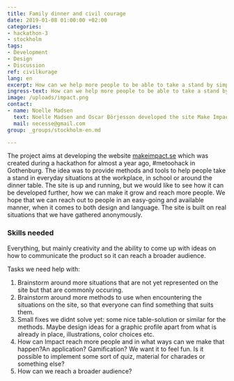 ```yaml
---
title: Family dinner and civil courage
date: 2019-01-08 01:00:00 +02:00
categories:
- hackathon-3
- stockholm
tags:
- Development
- Design
- Discussion
ref: civilkurage
lang: en
excerpt: How can we help more people to be able to take a stand by simple means?
ingress-text: How can we help more people to be able to take a stand by simple means?
image: /uploads/impact.png
contact:
- name: Noelle Madsen
  text: Noelle Madsen and Oscar Börjesson developed the site Make Impact together during 2018. Oscar studies at Chalmers and Noelle works as a communicator for Chalmers student union, and the site is a side project. Noelle got the idea for the project during the metoo-fall of 2017 and the discussion on taking a stand against unacceptable behavious was brought up over and over again, seldom providing any ideas on how to create change. During metoohack in Gothenburg a small team created the base of what is now the site makeimpact.se. The site is driven voluntarily without external sponsors or similar.
  mail: necesse@gmail.com
group: _groups/stockholm-en.md

---
```

The project aims at developing the website [makeimpact.se](https://www.makeimpact.se) which was created during a hackathon for almost a year ago, #metoohack in Gothenburg. The idea was to provide methods and tools to help people take a stand in everyday situations at the workplace, in school or around the dinner table. The site is up and running, but we would like to see how it can be developed further, how we can make it grow and reach more people. We hope that we can reach out to people in an easy-going and available manner, when it comes to both design and language. The site is built on real situations that we have gathered anonymously.

### Skills needed

Everything, but mainly creativity and the ability to come up with ideas on how to communicate the product so it can reach a broader audience.

Tasks we need help with:

1. Brainstorm around more situations that are not yet represented on the site but that are commonly occuring.
2. Brainstorm around more methods to use when encountering the situations on the site, so that everyone can find something that suits them.
3. Small fixes we didnt solve yet: some nice table-solution or similar for the methods. Maybe design ideas for a graphic profile apart from what is already in place, illustrations, color choices etc.
4. How can Impact reach more people and in what ways can we make that happen?An application? Gamification? We want it to feel fun. Is it possible to implement some sort of quiz, material for charades or something else?
5. How can we reach a broader audience?
